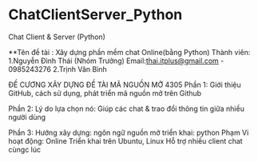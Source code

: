 # ChatClientServer_Python
Chat Client &amp; Server (Python)


**Tên đề tài : Xây dựng phần mềm chat Online(bằng Python) 
Thành viên:
  1.Nguyễn Đình Thái (Nhóm Trưởng) Email:thai.itplus@gmail.com - 0985243276 
  2.Trịnh Văn Bình


ĐỀ CƯƠNG XÂY DỰNG ĐỀ TÀI MÃ NGUỒN MỞ 4305 Phần 1: Giới thiệu GitHub, cách sử dụng, phát triển mã nguồn mở trên Github

Phần 2: Lý do lựa chọn nó:
Giúp các chat & trao đổi thông tin giữa nhiều người dùng

Phần 3: Hướng xây dựng:
	ngôn ngữ nguồn mở triển khai: python
	Phạm Vi hoạt động: Online
	Triển khai trên Ubuntu, Linux
	Hỗ trợ nhiều client chat cùngc lúc
